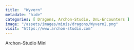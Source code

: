 ```yaml
---
title:  "Wyvern"
metadate: "hide"
categories: [ Dragons, Archon-Studio, DnL-Encounters ]
image: "/assets/images/minis/dragons/Wyvern2.png"
visit: "https://www.archon-studio.com"
---
```

Archon-Studio Mini